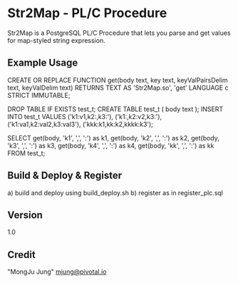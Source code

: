 Str2Map - PL/C Procedure
=========

Str2Map is a PostgreSQL PL/C Procedure that lets you parse and get values for map-styled string expression.

Example Usage
----
CREATE OR REPLACE FUNCTION get(body text, key text, keyValPairsDelim text, keyValDelim text)
RETURNS TEXT
  AS 'Str2Map.so', 'get'
LANGUAGE c
STRICT
IMMUTABLE;

DROP TABLE IF EXISTS test_t;
CREATE TABLE test_t (
body text
);
INSERT INTO test_t VALUES
('k1:v1,k2:,k3:'),
('k1:,k2:v2,k3:'),
('k1:va1,k2:val2,k3:val3'),
('kkk:k1,kk:k2,kkkk:k3');

SELECT get(body, 'k1', ',', ':') as k1,
       get(body, 'k2', ',', ':') as k2,
       get(body, 'k3', ',', ':') as k3,
       get(body, 'k4', ',', ':') as k4,
       get(body, 'kk', ',', ':') as kk
FROM test_t;

Build & Deploy & Register
----
a) build and deploy using build_deploy.sh
b) register as in register_plc.sql

Version
----
1.0

Credit
----
"MongJu Jung" <mjung@pivotal.io>
